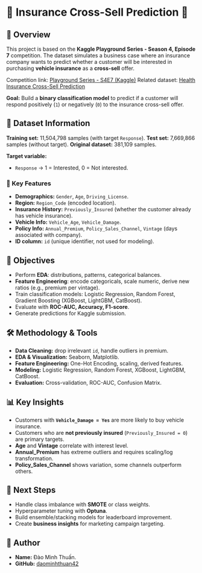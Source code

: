 # 📑 Insurance Cross-Sell Prediction 🤝

## 📌 Overview

This project is based on the **Kaggle Playground Series - Season 4, Episode 7** competition.
The dataset simulates a business case where an insurance company wants to predict whether a customer will be interested in purchasing **vehicle insurance** as a **cross-sell** offer.

Competition link: [Playground Series - S4E7 (Kaggle)](https://www.kaggle.com/competitions/playground-series-s4e7)
Related dataset: [Health Insurance Cross-Sell Prediction](https://www.kaggle.com/datasets/annantkumarsingh/health-insurance-cross-sell-prediction-data)

**Goal:** Build a **binary classification model** to predict if a customer will respond positively (`1`) or negatively (`0`) to the insurance cross-sell offer.

## 📂 Dataset Information

**Training set:** 11,504,798 samples (with target `Response`).
**Test set:** 7,669,866 samples (without target).
**Original dataset:** 381,109 samples.

**Target variable:**

* `Response` → 1 = Interested, 0 = Not interested.

### 🔑 Key Features

* **Demographics:** `Gender`, `Age`, `Driving_License`.
* **Region:** `Region_Code` (encoded location).
* **Insurance History:** `Previously_Insured` (whether the customer already has vehicle insurance).
* **Vehicle Info:** `Vehicle_Age`, `Vehicle_Damage`.
* **Policy Info:** `Annual_Premium`, `Policy_Sales_Channel`, `Vintage` (days associated with company).
* **ID column:** `id` (unique identifier, not used for modeling).

## 🎯 Objectives

* Perform **EDA**: distributions, patterns, categorical balances.
* **Feature Engineering**: encode categoricals, scale numeric, derive new ratios (e.g., premium per vintage).
* Train classification models: Logistic Regression, Random Forest, Gradient Boosting (XGBoost, LightGBM, CatBoost).
* Evaluate with **ROC-AUC, Accuracy, F1-score**.
* Generate predictions for Kaggle submission.

## 🛠 Methodology & Tools

* **Data Cleaning:** drop irrelevant `id`, handle outliers in premium.
* **EDA & Visualization:** Seaborn, Matplotlib.
* **Feature Engineering:** One-Hot Encoding, scaling, derived features.
* **Modeling:** Logistic Regression, Random Forest, XGBoost, LightGBM, CatBoost.
* **Evaluation:** Cross-validation, ROC-AUC, Confusion Matrix.

## 📊 Key Insights

* Customers with **`Vehicle_Damage = Yes`** are more likely to buy vehicle insurance.
* Customers who are **not previously insured** (`Previously_Insured = 0`) are primary targets.
* **Age** and **Vintage** correlate with interest level.
* **Annual\_Premium** has extreme outliers and requires scaling/log transformation.
* **Policy\_Sales\_Channel** shows variation, some channels outperform others.

## 🚀 Next Steps

* Handle class imbalance with **SMOTE** or class weights.
* Hyperparameter tuning with **Optuna**.
* Build ensemble/stacking models for leaderboard improvement.
* Create **business insights** for marketing campaign targeting.

## 👤 Author

* **Name:** Đào Minh Thuấn.
* **GitHub:** [daominhthuan42](https://github.com/daominhthuan42)
